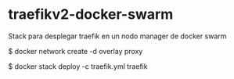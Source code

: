 # traefikv2-docker-swarm
Stack para desplegar traefik en un nodo manager de docker swarm


$ docker network create -d overlay proxy

$ docker stack deploy -c traefik.yml traefik

